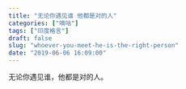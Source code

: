 ```yaml
---
title: "无论你遇见谁 他都是对的人"
categories: ["嘀咕"]
tags: ["印度格言"]
draft: false
slug: "whoever-you-meet-he-is-the-right-person"
date: "2019-06-06 16:09:00"
---
```


无论你遇见谁，他都是对的人。

